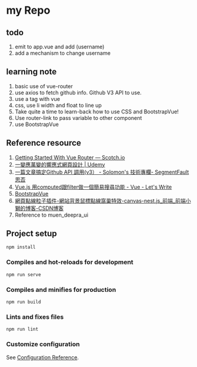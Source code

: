 # my Repo 


## todo
1. emit to app.vue and add (username)
2. add a mechanism to change username


## learning note

1. basic use of vue-router
2. use axios to fetch github info. Github V3 API to use.
4. use a tag with vue
5. css, use li width and float to line up
6. Take quite a time to learn-back how to use CSS and BootstrapVue!
7. Use router-link to pass variable to other component
8. use BootstrapVue


## Reference resource
1. [Getting Started With Vue Router ― Scotch.io](https://scotch.io/tutorials/getting-started-with-vue-router)
2. [一變應萬變的響應式網頁設計 | Udemy](https://www.udemy.com/course/responsive/learn/lecture/5767738#overview)
3. [一篇文章搞定Github API 調用(v3） - Solomon's 技術專欄- SegmentFault 思否](https://segmentfault.com/a/1190000015144126#item-1)
4. [Vue.js 用computed跟filter做一個簡易搜尋功能 - Vue - Let's Write](https://letswrite.tw/vue-search/)
5. [BootstrapVue](https://bootstrap-vue.org/)
6. [網頁點線粒子插件-網站背景鼠標點線窩巢特效-canvas-nest.js_前端_前端小獅的博客-CSDN博客](https://blog.csdn.net/m0_37885651/article/details/80026164)
7. Reference to muen_deepra_ui

   


## Project setup
```
npm install
```

### Compiles and hot-reloads for development
```
npm run serve
```

### Compiles and minifies for production
```
npm run build
```

### Lints and fixes files
```
npm run lint
```

### Customize configuration
See [Configuration Reference](https://cli.vuejs.org/config/).
